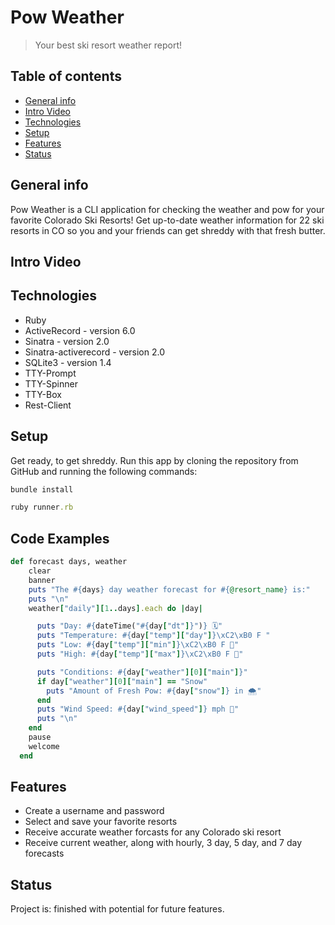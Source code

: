 # Pow Weather
> Your best ski resort weather report!

## Table of contents
* [General info](#general-info)
* [Intro Video](#intro-video)
* [Technologies](#technologies)
* [Setup](#setup)
* [Features](#features)
* [Status](#status)

## General info
Pow Weather is a CLI application for checking the weather and pow for your favorite Colorado Ski Resorts! Get up-to-date weather information for 22 ski resorts in CO
so you and your friends can get shreddy with that fresh butter.

## Intro Video


## Technologies
* Ruby 
* ActiveRecord - version 6.0
* Sinatra - version 2.0
* Sinatra-activerecord - version 2.0
* SQLite3 - version 1.4
* TTY-Prompt
* TTY-Spinner
* TTY-Box
* Rest-Client


## Setup
Get ready, to get shreddy. Run this app by cloning the repository from GitHub and running the following commands:
```ruby
bundle install
```
```ruby
ruby runner.rb
```

## Code Examples
```ruby
def forecast days, weather
    clear
    banner
    puts "The #{days} day weather forecast for #{@resort_name} is:"
    puts "\n"
    weather["daily"][1..days].each do |day|

      puts "Day: #{dateTime("#{day["dt"]}")} 🗓"
      puts "Temperature: #{day["temp"]["day"]}\xC2\xB0 F "    
      puts "Low: #{day["temp"]["min"]}\xC2\xB0 F 🔽" 
      puts "High: #{day["temp"]["max"]}\xC2\xB0 F 🔼"

      puts "Conditions: #{day["weather"][0]["main"]}"
      if day["weather"][0]["main"] == "Snow"
        puts "Amount of Fresh Pow: #{day["snow"]} in 🌨"
      end
      puts "Wind Speed: #{day["wind_speed"]} mph 💨"
      puts "\n"
    end
    pause
    welcome
  end
```



## Features
* Create a username and password 
* Select and save your favorite resorts
* Receive accurate weather forcasts for any Colorado ski resort
* Receive current weather, along with hourly, 3 day, 5 day, and 7 day forecasts


## Status
Project is: finished with potential for future features.


